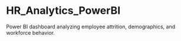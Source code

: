 # HR_Analytics_PowerBI
Power BI dashboard analyzing employee attrition, demographics, and workforce behavior.
